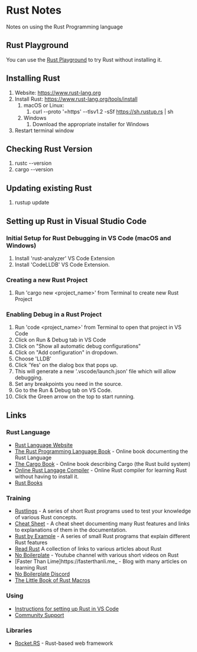 # Rust Notes

Notes on using the Rust Programming language

## Rust Playground

You can use the [Rust Playground](https://play.rust-lang.org/) to try Rust without installing it.

## Installing Rust

1. Website: https://www.rust-lang.org
2. Install Rust: https://www.rust-lang.org/tools/install
    1. macOS or Linux:
        1. curl --proto '=https' --tlsv1.2 -sSf https://sh.rustup.rs | sh
    2. Windows
       1. Download the appropriate installer for Windows
3. Restart terminal window

## Checking Rust Version
1. rustc --version
2. cargo --version

## Updating existing Rust
1. rustup update

## Setting up Rust in Visual Studio Code

### Initial Setup for Rust Debugging in VS Code (macOS and Windows)

1. Install 'rust-analyzer' VS Code Extension
2. Install 'CodeLLDB' VS Code Extension.

### Creating a new Rust Project
1. Run 'cargo new <project_name>' from Terminal to create new Rust Project

### Enabling Debug in a Rust Project 

1. Run 'code <project_name>' from Terminal to open that project in VS Code
2. Click on Run & Debug tab in VS Code
3. Click on "Show all automatic debug configurations"
4. Click on "Add configuration" in dropdown.
5. Choose 'LLDB'
6. Click 'Yes' on the dialog box that pops up.
7. This will generate a new '.vscode/launch.json' file which will allow debugging.
8. Set any breakpoints you need in the source.
9. Go to the Run & Debug tab on VS Code.
10. Click the Green arrow on the top to start running.

## Links

### Rust Language

* [Rust Language Website](https://www.rust-lang.org)
* [The Rust Programming Language Book](https://doc.rust-lang.org/book/) - Online book documenting the Rust Language
* [The Cargo Book](https://doc.rust-lang.org/stable/cargo/) - Online book describing Cargo (the Rust build system)
* [Online Rust Langage Compiler](https://play.rust-lang.org) - Online Rust compiler for learning Rust without having to install it.
* [Rust Books](https://rust-lang.org/learn)

### Training

* [Rustlings](https://github.com/rust-lang/rustlings) - A series of short Rust programs used to test your knowledge of various Rust concepts.
* [Cheat Sheet](https://cheats.rs/) - A cheat sheet documenting many Rust features and links to explanations of them in the documentation.
* [Rust by Example](https://doc.rust-lang.org/rust-by-example/) - A series of small Rust programs that explain different Rust features
* [Read Rust](https://readrust.net) A collection of links to various articles about Rust
* [No Boilerplate](https://www.youtube.com/@NoBoilerplate) - Youtube channel with various short videos on Rust
* [Faster Than Lime]https://fasterthanli.me_ - Blog with many articles on learning Rust
* [No Boilerplate Discord](https://noboilerplate.org/discord)
* [The Little Book of Rust Macros](https://danielkeep.github.io/tlborm/book/index.html)

### Using

* [Instructions for setting up Rust in VS Code](https://code.visualstudio.com/docs/languages/rust)
* [Community Support](https://www.rust-;ang.org/community)

### Libraries

* [Rocket.RS](https://rocket.rs) - Rust-based web framework 
